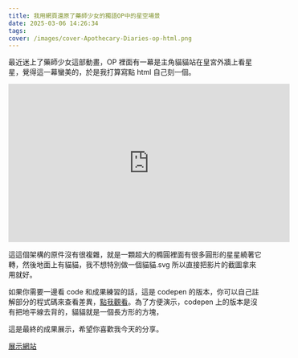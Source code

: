 ```yaml
---
title: 我用網頁還原了藥師少女的獨語OP中的星空場景
date: 2025-03-06 14:26:34
tags:
cover: /images/cover-Apothecary-Diaries-op-html.png
---
```


最近迷上了藥師少女這部動畫，OP 裡面有一幕是主角貓貓站在皇宮外牆上看星星，覺得這一幕蠻美的，於是我打算寫點 html 自己刻一個。

<iframe width="560" height="315" src="https://www.youtube.com/embed/29pmd1QiK-4?si=k6nYm6GiqK2j2nL1&amp;start=78" title="YouTube video player" frameborder="0" allow="accelerometer; autoplay; clipboard-write; encrypted-media; gyroscope; picture-in-picture; web-share" referrerpolicy="strict-origin-when-cross-origin" allowfullscreen></iframe>

這這個架構的原件沒有很複雜，就是一顆超大的橢圓裡面有很多圓形的星星繞著它轉，然後地面上有貓貓，我不想特別做一個貓貓.svg 所以直接把影片的截圖拿來用就好。


如果你需要一邊看 code 和成果練習的話，這是 codepen 的版本，你可以自己註解部分的程式碼來查看差異，[點我觀看](https://codepen.io/iach526526/pen/wBvgwQx)。為了方便演示，codepen 上的版本是沒有把地平線去背的，貓貓就是一個長方形的方塊，

這是最終的成果展示，希望你喜歡我今天的分享。

[展示網站](https://www.iach.cc/web-demo/sky/)
